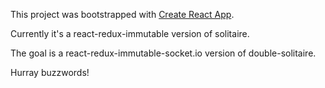 This project was bootstrapped with [Create React App](https://github.com/facebookincubator/create-react-app).

Currently it's a react-redux-immutable version of solitaire.

The goal is a react-redux-immutable-socket.io version of double-solitaire.

Hurray buzzwords!

